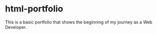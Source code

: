 # html-portfolio
This is a basic portfolio that shows the beginning of my journey as a Web Developer.
